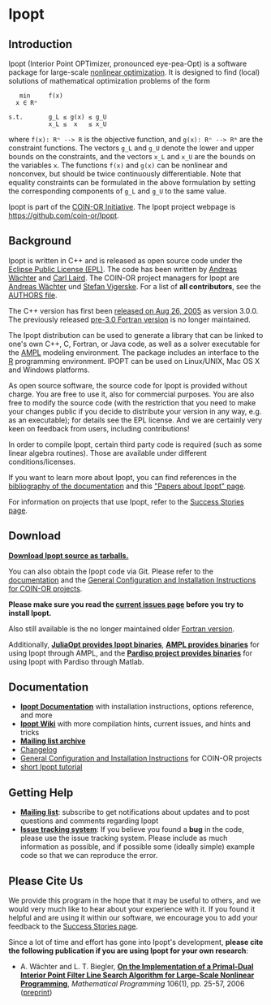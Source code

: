 Ipopt
=====

Introduction
------------

Ipopt (Interior Point OPTimizer, pronounced eye-pea-Opt) is a software package for large-scale [nonlinear optimization](http://wiki.mcs.anl.gov/NEOS/index.php/Nonlinear_Programming_FAQ).
It is designed to find (local) solutions of mathematical optimization problems of the form

```
   min     f(x)
  x ∈ Rⁿ

s.t.       g_L ≤ g(x) ≤ g_U
           x_L ≤  x   ≤ x_U
```
where ```f(x): Rⁿ --> R``` is the objective function, and ```g(x): Rⁿ --> Rᵐ```
are the constraint functions.  The vectors `g_L` and `g_U` denote the lower and upper bounds on the constraints, and the vectors `x_L` and `x_U` are the bounds on the variables `x`.
The functions `f(x)` and `g(x)` can be nonlinear and nonconvex, but should be twice continuously differentiable.
Note that equality constraints can be formulated in the above formulation by setting the corresponding components of `g_L` and `g_U` to the same value.

Ipopt is part of the [COIN-OR Initiative](http://www.coin-or.org).
The Ipopt project webpage is <https://github.com/coin-or/Ipopt>.


Background
----------

Ipopt is written in C++ and is released as open source code under the [Eclipse Public License (EPL)](LICENSE).
The code has been written by [Andreas Wächter](http://www.mccormick.northwestern.edu/directory/profiles/Andreas-Waechter.html) and [Carl Laird](http://allthingsoptimal.com/biography/).
The COIN-OR project managers for Ipopt are [Andreas Wächter](http://users.iems.northwestern.edu/~andreasw) und [Stefan Vigerske](https://www.gams.com/~stefan).
For a list of **all contributors**, see the [AUTHORS file](AUTHORS).

The C++ version has first been [released on Aug 26, 2005](http://list.coin-or.org/pipermail/ipopt/2005-August/000331.html) as version 3.0.0.
The previously released [pre-3.0 Fortran version](https://github.com/coin-or/Ipopt/tree/stable/2.3) is no longer maintained.


The Ipopt distribution can be used to generate a library that can be linked to one's own C++, C, Fortran, or Java code, as well as a solver executable for the [AMPL](http://www.ampl.com) modeling environment.
The package includes an interface to the [R](http://www.r-project.org/) programming environment.
IPOPT can be used on Linux/UNIX, Mac OS X and Windows platforms.

As open source software, the source code for Ipopt is provided without charge.
You are free to use it, also for commercial purposes.
You are also free to modify the source code (with the restriction that you need to make your changes public if you decide to distribute your version in any way, e.g. as an executable); for details see the EPL license.
And we are certainly very keen on feedback from users, including contributions!

In order to compile Ipopt, certain third party code is required (such as some linear algebra routines).
Those are available under different conditions/licenses.

If you want to learn more about Ipopt, you can find references in the [bibliography of the documentation](https://coin-or.github.io/Ipopt/citelist.html) and this ["Papers about Ipopt" page](https://github.com/coin-or/Ipopt/wiki/IpoptPapers).

For information on projects that use Ipopt, refer to the [Success Stories page](https://github.com/coin-or/Ipopt/wiki/SuccessStories).


Download
--------

**[Download Ipopt source as tarballs.](http://www.coin-or.org/download/source/Ipopt)**

You can also obtain the Ipopt code via Git.
Please refer to the [documentation](https://coin-or.github.io/Ipopt) and the [General Configuration and Installation Instructions for COIN-OR projects](https://projects.coin-or.org/CoinHelp/).

**Please make sure you read the [current issues page](https://projects.coin-or.org/CoinHelp/wiki/current-issues) before you try to install Ipopt.**

Also still available is the no longer maintained older [Fortran version](https://github.com/coin-or/Ipopt/tree/stable/2.3).

Additionally, **[JuliaOpt provides Ipopt binaries](https://github.com/JuliaOpt/IpoptBuilder/releases)**,
**[AMPL provides binaries](http://ampl.com/products/solvers/open-source/#ipopt)** for using Ipopt through AMPL,
and the **[Pardiso project provides binaries](https://pardiso-project.org/index.html#binaries)** for using Ipopt with Pardiso through Matlab.


Documentation
-------------

 * **[Ipopt Documentation](https://coin-or.github.io/Ipopt/)** with installation instructions, options reference, and more
 * **[Ipopt Wiki](https://github.com/coin-or/Ipopt/wiki)** with more compilation hints, current issues, and hints and tricks
 * **[Mailing list archive](http://list.coin-or.org/pipermail/ipopt/)**
 * [Changelog](ChangeLog)
 * [General Configuration and Installation Instructions](https://projects.coin-or.org/CoinHelp/) for COIN-OR projects
 * [short Ipopt tutorial](http://drops.dagstuhl.de/volltexte/2009/2089/pdf/09061.WaechterAndreas.Paper.2089.pdf)


Getting Help
------------

 * **[Mailing list](http://list.coin-or.org/mailman/listinfo/ipopt)**: subscribe to get notifications about updates and to post questions and comments regarding Ipopt
 * **[Issue tracking system](https://github.com/coin-or/Ipopt/issues/)**: If you believe you found a **bug** in the code, please use the issue tracking system.
   Please include as much information as possible, and if possible some (ideally simple) example code so that we can reproduce the error.


Please Cite Us
--------------

We provide this program in the hope that it may be useful to others, and we would very much like to hear about your experience with it.
If you found it helpful and are using it within our software, we encourage you to add your feedback to the [Success Stories page](https://github.com/coin-or/Ipopt/wiki/SuccessStories).

Since a lot of time and effort has gone into Ipopt's development, **please cite the following publication if you are using Ipopt for your own research**:

* A. Wächter and L. T. Biegler, **[On the Implementation of a Primal-Dual Interior Point Filter Line Search Algorithm for Large-Scale Nonlinear Programming](http://dx.doi.org/10.1007/s10107-004-0559-y)**, _Mathematical Programming_ 106(1), pp. 25-57, 2006
  ([preprint](http://www.optimization-online.org/DB_HTML/2004/03/836.html))
